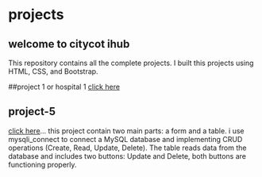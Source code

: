#  projects

##  welcome to citycot ihub  
This repository contains all the complete projects.
I built this projects using HTML, CSS, and Bootstrap.

##project 1 or hospital 1
[click here](https://github.com/poqor-adnaan10/citycot-Ihub/tree/main/Hospital.1)

## project-5
[click here](https://github.com/poqor-adnaan10/citycot-Ihub/tree/main/project-5)...
this project contain two main parts: a form and a table. i use mysqli_connect to connect  a MySQL database and implementing CRUD operations (Create, Read, Update, Delete). The table reads data from the database and includes two buttons: Update and Delete, both buttons are functioning properly.
